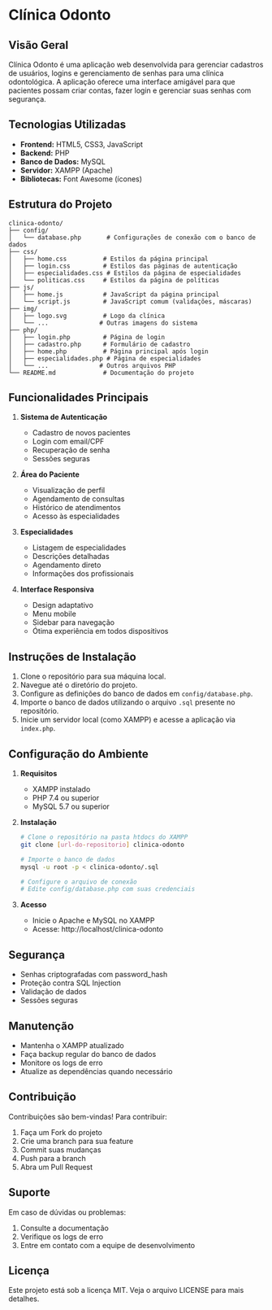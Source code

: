 # Clínica Odonto

## Visão Geral

Clínica Odonto é uma aplicação web desenvolvida para gerenciar cadastros de usuários, logins e gerenciamento de senhas para uma clínica odontológica. A aplicação oferece uma interface amigável para que pacientes possam criar contas, fazer login e gerenciar suas senhas com segurança.

## Tecnologias Utilizadas

- **Frontend:** HTML5, CSS3, JavaScript
- **Backend:** PHP
- **Banco de Dados:** MySQL
- **Servidor:** XAMPP (Apache)
- **Bibliotecas:** Font Awesome (ícones)

## Estrutura do Projeto

```
clinica-odonto/
├── config/
│   └── database.php       # Configurações de conexão com o banco de dados
├── css/
│   ├── home.css          # Estilos da página principal
│   ├── login.css         # Estilos das páginas de autenticação
│   ├── especialidades.css # Estilos da página de especialidades
│   └── politicas.css     # Estilos da página de políticas
├── js/
│   ├── home.js           # JavaScript da página principal
│   └── script.js         # JavaScript comum (validações, máscaras)
├── img/
│   ├── logo.svg          # Logo da clínica
│   └── ...              # Outras imagens do sistema
├── php/
│   ├── login.php         # Página de login
│   ├── cadastro.php      # Formulário de cadastro
│   ├── home.php          # Página principal após login
│   ├── especialidades.php # Página de especialidades
│   └── ...              # Outros arquivos PHP
└── README.md             # Documentação do projeto
```

## Funcionalidades Principais

1. **Sistema de Autenticação**

   - Cadastro de novos pacientes
   - Login com email/CPF
   - Recuperação de senha
   - Sessões seguras

2. **Área do Paciente**

   - Visualização de perfil
   - Agendamento de consultas
   - Histórico de atendimentos
   - Acesso às especialidades

3. **Especialidades**

   - Listagem de especialidades
   - Descrições detalhadas
   - Agendamento direto
   - Informações dos profissionais

4. **Interface Responsiva**
   - Design adaptativo
   - Menu mobile
   - Sidebar para navegação
   - Ótima experiência em todos dispositivos

## Instruções de Instalação

1. Clone o repositório para sua máquina local.
2. Navegue até o diretório do projeto.
3. Configure as definições do banco de dados em `config/database.php`.
4. Importe o banco de dados utilizando o arquivo `.sql` presente no repositório.
5. Inicie um servidor local (como XAMPP) e acesse a aplicação via `index.php`.

## Configuração do Ambiente

1. **Requisitos**

   - XAMPP instalado
   - PHP 7.4 ou superior
   - MySQL 5.7 ou superior

2. **Instalação**

   ```bash
   # Clone o repositório na pasta htdocs do XAMPP
   git clone [url-do-repositorio] clinica-odonto

   # Importe o banco de dados
   mysql -u root -p < clinica-odonto/.sql

   # Configure o arquivo de conexão
   # Edite config/database.php com suas credenciais
   ```

3. **Acesso**
   - Inicie o Apache e MySQL no XAMPP
   - Acesse: http://localhost/clinica-odonto

## Segurança

- Senhas criptografadas com password_hash
- Proteção contra SQL Injection
- Validação de dados
- Sessões seguras

## Manutenção

- Mantenha o XAMPP atualizado
- Faça backup regular do banco de dados
- Monitore os logs de erro
- Atualize as dependências quando necessário

## Contribuição

Contribuições são bem-vindas! Para contribuir:

1. Faça um Fork do projeto
2. Crie uma branch para sua feature
3. Commit suas mudanças
4. Push para a branch
5. Abra um Pull Request

## Suporte

Em caso de dúvidas ou problemas:

1. Consulte a documentação
2. Verifique os logs de erro
3. Entre em contato com a equipe de desenvolvimento

## Licença

Este projeto está sob a licença MIT. Veja o arquivo LICENSE para mais detalhes.

